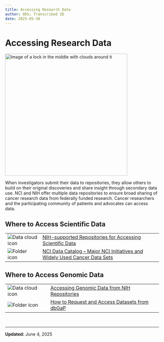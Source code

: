 ```yaml
---
title: Accessing Research Data 
author: ODS; Transcribed ZD
date: 2025-05-30
---
```


# Accessing Research Data

<img src="https://datascience.cancer.gov/sites/default/files/2022-04/lockpicture-resize.png" alt="Image of a lock in the middle with clouds around it" width="400"/>

When investigators submit their data to repositories, they allow others to build on their original discoveries and share insight through secondary data use. NCI and NIH offer multiple data repositories to ensure broad sharing of cancer research data from federally funded research. Cancer researchers and the participating community of patients and advocates can access data.

## Where to Access Scientific Data

| | |
|---|---|
| ![Data cloud icon](https://datascience.cancer.gov/sites/default/files/inline-images/submitgenomic-icon.png) | [NIH-supported Repositories for Accessing Scientific Data](https://sharing.nih.gov/accessing-data/accessing-scientific-data) |
| ![Folder icon](https://datascience.cancer.gov/sites/default/files/inline-images/key-docs-icon_0.png) | [NCI Data Catalog – Major NCI Initiatives and Widely Used Cancer Data Sets](https://datascience.cancer.gov/resources/nci-data-catalog) |

## Where to Access Genomic Data

| | |
|---|---|
| ![Data cloud icon](https://datascience.cancer.gov/sites/default/files/inline-images/submitgenomic-icon.png) | [Accessing Genomic Data from NIH Repositories](https://sharing.nih.gov/accessing-data/accessing-genomic-data/accessing-genomic-data-from-nih-repositories) |
| ![Folder icon](https://datascience.cancer.gov/sites/default/files/inline-images/key-docs-icon_0.png) | [How to Request and Access Datasets from dbGaP](https://sharing.nih.gov/accessing-data/accessing-genomic-data/how-to-request-and-access-datasets-from-dbgap) |

&nbsp;  

---

**Updated:** June 4, 2025
